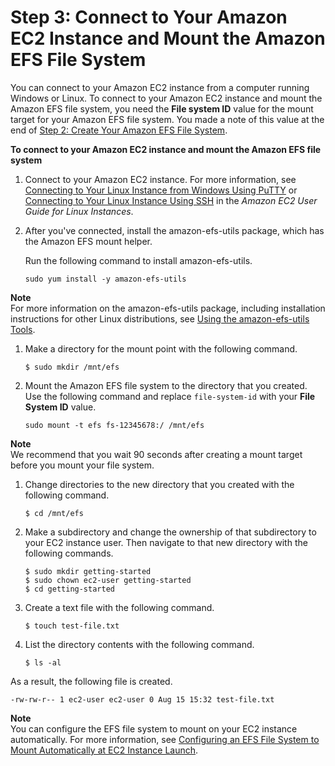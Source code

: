 # Step 3: Connect to Your Amazon EC2 Instance and Mount the Amazon EFS File System<a name="gs-step-three-connect-to-ec2-instance"></a>

You can connect to your Amazon EC2 instance from a computer running Windows or Linux\. To connect to your Amazon EC2 instance and mount the Amazon EFS file system, you need the **File system ID** value for the mount target for your Amazon EFS file system\. You made a note of this value at the end of [Step 2: Create Your Amazon EFS File System](gs-step-two-create-efs-resources.md)\.

**To connect to your Amazon EC2 instance and mount the Amazon EFS file system**

1. Connect to your Amazon EC2 instance\. For more information, see [Connecting to Your Linux Instance from Windows Using PuTTY](https://docs.aws.amazon.com/AWSEC2/latest/UserGuide/putty.html) or [Connecting to Your Linux Instance Using SSH](https://docs.aws.amazon.com/AWSEC2/latest/UserGuide/AccessingInstancesLinux.html) in the *Amazon EC2 User Guide for Linux Instances*\.

1. After you've connected, install the amazon\-efs\-utils package, which has the Amazon EFS mount helper\.

   Run the following command to install amazon\-efs\-utils\.

   ```
   sudo yum install -y amazon-efs-utils
   ```
**Note**  
For more information on the amazon\-efs\-utils package, including installation instructions for other Linux distributions, see [Using the amazon\-efs\-utils Tools](using-amazon-efs-utils.md)\.

1. Make a directory for the mount point with the following command\.

   ```
   $ sudo mkdir /mnt/efs
   ```

1. Mount the Amazon EFS file system to the directory that you created\. Use the following command and replace `file-system-id` with your **File System ID** value\.

   ```
   sudo mount -t efs fs-12345678:/ /mnt/efs
   ```
**Note**  
We recommend that you wait 90 seconds after creating a mount target before you mount your file system\.

1. Change directories to the new directory that you created with the following command\.

   ```
   $ cd /mnt/efs
   ```

1. Make a subdirectory and change the ownership of that subdirectory to your EC2 instance user\. Then navigate to that new directory with the following commands\.

   ```
   $ sudo mkdir getting-started
   $ sudo chown ec2-user getting-started
   $ cd getting-started
   ```

1. Create a text file with the following command\.

   ```
   $ touch test-file.txt
   ```

1. List the directory contents with the following command\.

   ```
   $ ls -al
   ```

As a result, the following file is created\.

```
-rw-rw-r-- 1 ec2-user ec2-user 0 Aug 15 15:32 test-file.txt
```

**Note**  
You can configure the EFS file system to mount on your EC2 instance automatically\. For more information, see [Configuring an EFS File System to Mount Automatically at EC2 Instance Launch](mount-fs-auto-mount-onreboot.md#mount-fs-auto-mount-on-creation)\.